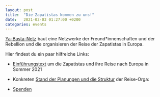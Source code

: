 ```yaml
---
layout: post
title:  "Die Zapatistas kommen zu uns!"
date:   2021-02-03 01:27:00 +0200
categories: events
---
```

[Ya-Basta-Netz](https://www.ya-basta-netz.org/) baut eine Netzwerke der Freund*innenschaften und der Rebellion und die organisieren der Reise der Zapatistas in Europa.

Hier findest du ein paar hilfreiche Links:

* [Einführungstext](https://www.ya-basta-netz.org/die-zapatistas-in-europa/) um die Zapatistas und ihre Reise nach Europa in Sommer 2021


* Konkreten [Stand der Planungen und die Struktur](https://www.ya-basta-netz.org/reise-orga/) der Reise-Orga: 


* [Spenden](https://www.ya-basta-netz.org/die-zapatistas-kommen-zu-uns/)
